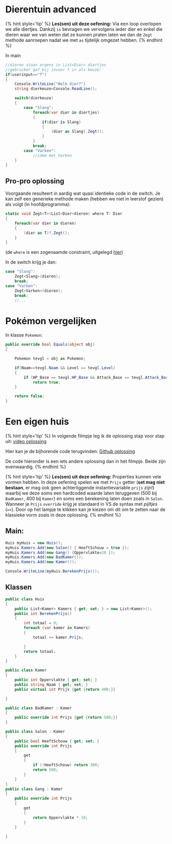 # Dierentuin advanced

{% hint style='tip' %}
**Les(sen) uit deze oefening:** Via een loop overlopen we alle diertjes. Dankzij ``is`` bevragen we vervolgens ieder dier en enkel die dieren waar we van weten dat ze kunnen praten laten we dan de ``Zegt`` methode aanroepen nadat we met ``as`` tijdelijk omgezet hebben.
{% endhint %}

In main

```csharp
//dieren staan ergens in List<Dier> diertjes
//gebruiker gaf bij invoer f in als keuze:
if(userinput=="f")
{
    Console.WriteLine("Welk dier?")
    string dierkeuze=Console.ReadLine();

    switch(dierkeuze)
    {
        case "Slang":
            foreach(var dier in diertjes)
            {
                if(dier is Slang)
                {
                    (dier as Slang).Zegt();
                }
            }
            break;
        case "Varken":
            //idem met Varken 
    }
}
```

## Pro-pro oplossing

Voorgaande resulteert in aardig wat quasi identieke code in de switch. Je kan zelf een generieke methode maken (hebben we niet in leerstof gezien) als volgt (in hoofdprogramma):

```csharp
static void Zegt<T>(List<Dier>dieren) where T: Dier
{
    foreach(var dier in dieren)
    {
        (dier as T)?.Zegt();
    }
}
```

(de ``where`` is een zogenaamde constraint, uitgelegd [hier](17_gencols/2_genericclasses_en_constraints.md))

In de switch krijg je dan:

```csharp
case "Slang":
    Zegt<Slang>(dieren);
    break;
case "Varken":
    Zegt<Varken>(dieren);
    break;
    //...
```

# Pokémon vergelijken

In klasse ``Pokemon``:

```csharp
public override bool Equals(object obj)
{

    Pokemon tevgl = obj as Pokemon;

    if(Naam==tevgl.Naam && Level == tevgl.Level)
    {
        if (HP_Base == tevgl.HP_Base && Attack_Base == tevgl.Attack_Base && ... )
            return true;
    }

    return false;
}
```

# Een eigen huis

{% hint style='tip' %}
In volgende filmpje leg ik de oplossing stap voor stap uit: [video oplossing](https://ap.cloud.panopto.eu/Panopto/Pages/Viewer.aspx?id=3cdd897c-14e6-4bac-aff3-ae94009e0c4b)

Hier kan je de bijhorende code terugvinden: [Github oplossing](https://github.com/timdams/EenEigenHuis)

De code hieronder is een iets andere oplossing dan in het filmpje. Beide zijn evenwaardig.
{% endhint %}

{% hint style='tip' %}
**Les(sen) uit deze oefening:** Properties kunnen vele vormen hebben. In deze oefening spelen we met ``Prijs`` getter (**set mag niet bestaan**, er mag ook geen achterliggende instantievariable ``prijs`` zijn!) waarbij we deze soms een hardcoded waarde laten teruggeven (500 bij ``BadKamer``, 400 bij ``Kamer``) en soms een berekening laten doen zoals in ``Salon``. 
Wanneer je ``Prijs`` ``override`` krijg je standaard in VS de syntax met *pijltjes* (``=>``). Door op het lampje te klikken kan je kiezen om dit om te zetten naar de klassieke vorm zoals in deze oplossing.
{% endhint %}

## Main:

```csharp
Huis myHuis = new Huis();
myHuis.Kamers.Add(new Salon() { HeeftSchouw = true });
myHuis.Kamers.Add(new Gang() {Oppervlakte=20 });
myHuis.Kamers.Add(new BadKamer());
myHuis.Kamers.Add(new Kamer());

Console.WriteLine(myHuis.BerekenPrijs());
```

## Klassen

```csharp
public class Huis
{
    public List<Kamer> Kamers { get; set; } = new List<Kamer>();
    public int BerekenPrijs()
    {
        int totaal = 0;
        foreach (var kamer in Kamers)
        {
            totaal += kamer.Prijs;

        }
        return totaal;
    }
}

public class Kamer
{
    public int Oppervlakte { get; set; }
    public string Naam { get; set; }
    public virtual int Prijs {get {return 400;}}

}

public class BadKamer : Kamer
{
    public override int Prijs {get {return 500;}} 
}

public class Salon : Kamer
{
    public bool HeeftSchouw { get; set; }
    public override int Prijs
    {
        get
        {
            if (!HeeftSchouw) return 300;
            return 500;
        }
    }
}
public class Gang : Kamer
{
    public override int Prijs 
    {
        get
        {
            return Oppervlakte * 10;
        }    
    } 
    
}
```
